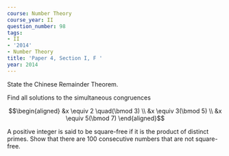 ```yaml
---
course: Number Theory
course_year: II
question_number: 98
tags:
- II
- '2014'
- Number Theory
title: 'Paper 4, Section I, F '
year: 2014
---
```




State the Chinese Remainder Theorem.

Find all solutions to the simultaneous congruences

$$\begin{aligned}
&x \equiv 2 \quad(\bmod 3) \\
&x \equiv 3(\bmod 5) \\
&x \equiv 5(\bmod 7)
\end{aligned}$$

A positive integer is said to be square-free if it is the product of distinct primes. Show that there are 100 consecutive numbers that are not square-free.